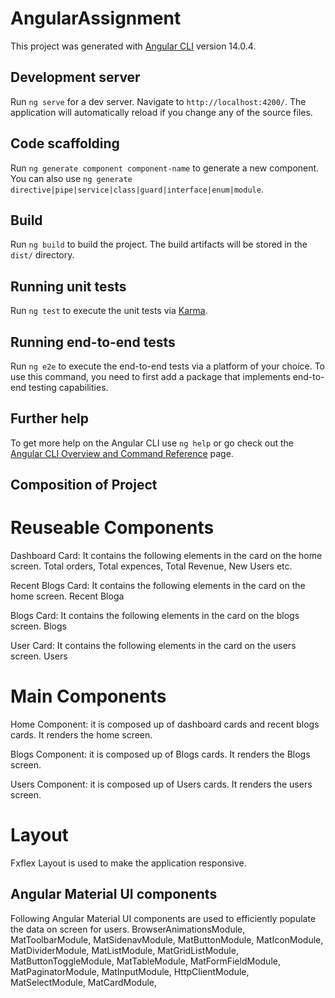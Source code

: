 # AngularAssignment

This project was generated with [Angular CLI](https://github.com/angular/angular-cli) version 14.0.4.

## Development server

Run `ng serve` for a dev server. Navigate to `http://localhost:4200/`. The application will automatically reload if you change any of the source files.

## Code scaffolding

Run `ng generate component component-name` to generate a new component. You can also use `ng generate directive|pipe|service|class|guard|interface|enum|module`.

## Build

Run `ng build` to build the project. The build artifacts will be stored in the `dist/` directory.

## Running unit tests

Run `ng test` to execute the unit tests via [Karma](https://karma-runner.github.io).

## Running end-to-end tests

Run `ng e2e` to execute the end-to-end tests via a platform of your choice. To use this command, you need to first add a package that implements end-to-end testing capabilities.

## Further help

To get more help on the Angular CLI use `ng help` or go check out the [Angular CLI Overview and Command Reference](https://angular.io/cli) page.

## Composition of Project
# Reuseable Components
Dashboard Card: It contains the following elements in the card on the home screen. 
Total orders, Total expences, Total Revenue, New Users etc.

Recent Blogs Card: It contains the following elements in the card on the home screen. 
Recent Bloga

Blogs Card: It contains the following elements in the card on the blogs screen. 
Blogs

User Card: It contains the following elements in the card on the users screen. 
Users

# Main Components
Home Component: it is composed up of dashboard cards and recent blogs cards. It renders the home screen.

Blogs Component: it is composed up of Blogs cards. It renders the Blogs screen.

Users Component: it is composed up of Users cards. It renders the users screen.

# Layout

Fxflex Layout is used to make the application responsive.
## Angular Material UI components 
Following Angular Material UI components are used to efficiently populate the data on screen for users.
    BrowserAnimationsModule,
    MatToolbarModule,
    MatSidenavModule,
    MatButtonModule,
    MatIconModule,
    MatDividerModule,
    MatListModule,
    MatGridListModule,
    MatButtonToggleModule,
    MatTableModule,
    MatFormFieldModule,
    MatPaginatorModule,
    MatInputModule,
    HttpClientModule,
    MatSelectModule,
    MatCardModule,